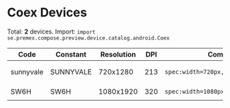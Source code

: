 # Coex Devices

Total: **2** devices. Import: `import se.premex.compose.preview.device.catalog.android.Coex`

| Code | Constant | Resolution | DPI | Compose Spec | Preview Usage |
|------|----------|------------|-----|-------------|---------------|
| sunnyvale | SUNNYVALE | 720x1280 | 213 | `spec:width=720px,height=1280px,dpi=213` | `@Preview(device = Coex.SUNNYVALE)` |
| SW6H | SW6H | 1080x1920 | 320 | `spec:width=1080px,height=1920px,dpi=320` | `@Preview(device = Coex.SW6H)` |

<!-- Generated automatically. Do not edit manually. -->
